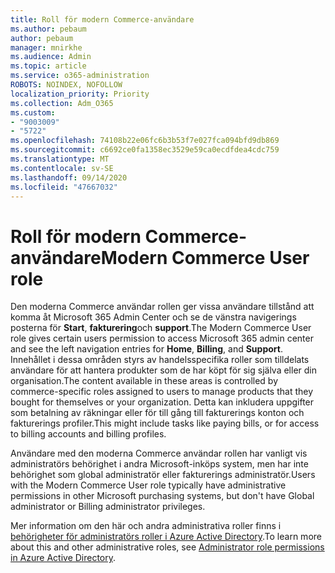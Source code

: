 ```yaml
---
title: Roll för modern Commerce-användare
ms.author: pebaum
author: pebaum
manager: mnirkhe
ms.audience: Admin
ms.topic: article
ms.service: o365-administration
ROBOTS: NOINDEX, NOFOLLOW
localization_priority: Priority
ms.collection: Adm_O365
ms.custom:
- "9003009"
- "5722"
ms.openlocfilehash: 74108b22e06fc6b3b53f7e027fca094bfd9db869
ms.sourcegitcommit: c6692ce0fa1358ec3529e59ca0ecdfdea4cdc759
ms.translationtype: MT
ms.contentlocale: sv-SE
ms.lasthandoff: 09/14/2020
ms.locfileid: "47667032"
---
```

# <a name="modern-commerce-user-role"></a><span data-ttu-id="1fc46-102">Roll för modern Commerce-användare</span><span class="sxs-lookup"><span data-stu-id="1fc46-102">Modern Commerce User role</span></span>

<span data-ttu-id="1fc46-103">Den moderna Commerce användar rollen ger vissa användare tillstånd att komma åt Microsoft 365 Admin Center och se de vänstra navigerings posterna för **Start**, **fakturering**och **support**.</span><span class="sxs-lookup"><span data-stu-id="1fc46-103">The Modern Commerce User role gives certain users permission to access Microsoft 365 admin center and see the left navigation entries for **Home**, **Billing**, and **Support**.</span></span> <span data-ttu-id="1fc46-104">Innehållet i dessa områden styrs av handelsspecifika roller som tilldelats användare för att hantera produkter som de har köpt för sig själva eller din organisation.</span><span class="sxs-lookup"><span data-stu-id="1fc46-104">The content available in these areas is controlled by commerce-specific roles assigned to users to manage products that they bought for themselves or your organization.</span></span> <span data-ttu-id="1fc46-105">Detta kan inkludera uppgifter som betalning av räkningar eller för till gång till fakturerings konton och fakturerings profiler.</span><span class="sxs-lookup"><span data-stu-id="1fc46-105">This might include tasks like paying bills, or for access to billing accounts and billing profiles.</span></span>

<span data-ttu-id="1fc46-106">Användare med den moderna Commerce användar rollen har vanligt vis administratörs behörighet i andra Microsoft-inköps system, men har inte behörighet som global administratör eller fakturerings administratör.</span><span class="sxs-lookup"><span data-stu-id="1fc46-106">Users with the Modern Commerce User role typically have administrative permissions in other Microsoft purchasing systems, but don't have Global administrator or Billing administrator privileges.</span></span>

<span data-ttu-id="1fc46-107">Mer information om den här och andra administrativa roller finns i [behörigheter för administratörs roller i Azure Active Directory](https://docs.microsoft.com/azure/active-directory/users-groups-roles/directory-assign-admin-roles#modern-commerce-administrator).</span><span class="sxs-lookup"><span data-stu-id="1fc46-107">To learn more about this and other administrative roles, see [Administrator role permissions in Azure Active Directory](https://docs.microsoft.com/azure/active-directory/users-groups-roles/directory-assign-admin-roles#modern-commerce-administrator).</span></span>